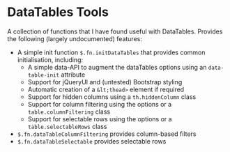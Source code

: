 # DataTables Tools

A collection of functions that I have found useful with DataTables. Provides the following (largely undocumented) features:

- A simple init function `$.fn.initDataTables` that provides common initialisation, including:
  - A simple data-API to augment the dataTables options using an `data-table-init` attribute
  - Support for jQueryUI and (untested) Bootstrap styling 
  - Automatic creation of a `&lt;thead>` element if required
  - Support for hidden columns using a `th.hiddenColumn` class
  - Support for column filtering using the options or a `table.columnFiltering` class
  - Support for selectable rows using the options or a `table.selectableRows` class
- `$.fn.dataTableColumnFiltering` provides column-based filters
- `$.fn.dataTableSelectable` provides selectable rows